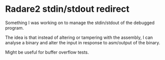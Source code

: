 # Radare2 stdin/stdout redirect

Something I was working on to manage the stdin/stdout of the debugged program.

The idea is that instead of altering or tampering with the assembly, I can analyse a binary and alter the input in response to asm/output of the binary.

Might be useful for buffer overflow tests.
